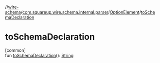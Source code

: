 //[wire-schema](../../../index.md)/[com.squareup.wire.schema.internal.parser](../index.md)/[OptionElement](index.md)/[toSchemaDeclaration](to-schema-declaration.md)

# toSchemaDeclaration

[common]\
fun [toSchemaDeclaration](to-schema-declaration.md)(): [String](https://kotlinlang.org/api/latest/jvm/stdlib/kotlin/-string/index.html)
